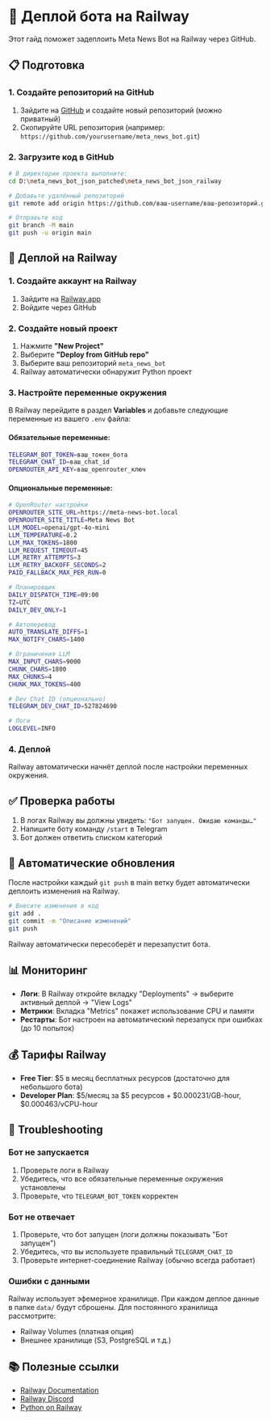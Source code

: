 # 🚀 Деплой бота на Railway

Этот гайд поможет задеплоить Meta News Bot на Railway через GitHub.

## 📋 Подготовка

### 1. Создайте репозиторий на GitHub

1. Зайдите на [GitHub](https://github.com) и создайте новый репозиторий (можно приватный)
2. Скопируйте URL репозитория (например: `https://github.com/yourusername/meta_news_bot.git`)

### 2. Загрузите код в GitHub

```bash
# В директории проекта выполните:
cd D:\meta_news_bot_json_patched\meta_news_bot_json_railway

# Добавьте удалённый репозиторий
git remote add origin https://github.com/ваш-username/ваш-репозиторий.git

# Отправьте код
git branch -M main
git push -u origin main
```

## 🚂 Деплой на Railway

### 1. Создайте аккаунт на Railway

1. Зайдите на [Railway.app](https://railway.app)
2. Войдите через GitHub

### 2. Создайте новый проект

1. Нажмите **"New Project"**
2. Выберите **"Deploy from GitHub repo"**
3. Выберите ваш репозиторий `meta_news_bot`
4. Railway автоматически обнаружит Python проект

### 3. Настройте переменные окружения

В Railway перейдите в раздел **Variables** и добавьте следующие переменные из вашего `.env` файла:

#### Обязательные переменные:

```bash
TELEGRAM_BOT_TOKEN=ваш_токен_бота
TELEGRAM_CHAT_ID=ваш_chat_id
OPENROUTER_API_KEY=ваш_openrouter_ключ
```

#### Опциональные переменные:

```bash
# OpenRouter настройки
OPENROUTER_SITE_URL=https://meta-news-bot.local
OPENROUTER_SITE_TITLE=Meta News Bot
LLM_MODEL=openai/gpt-4o-mini
LLM_TEMPERATURE=0.2
LLM_MAX_TOKENS=1800
LLM_REQUEST_TIMEOUT=45
LLM_RETRY_ATTEMPTS=3
LLM_RETRY_BACKOFF_SECONDS=2
PAID_FALLBACK_MAX_PER_RUN=0

# Планировщик
DAILY_DISPATCH_TIME=09:00
TZ=UTC
DAILY_DEV_ONLY=1

# Автоперевод
AUTO_TRANSLATE_DIFFS=1
MAX_NOTIFY_CHARS=1400

# Ограничения LLM
MAX_INPUT_CHARS=9000
CHUNK_CHARS=1800
MAX_CHUNKS=4
CHUNK_MAX_TOKENS=400

# Dev Chat ID (опционально)
TELEGRAM_DEV_CHAT_ID=527824690

# Логи
LOGLEVEL=INFO
```

### 4. Деплой

Railway автоматически начнёт деплой после настройки переменных окружения.

## ✅ Проверка работы

1. В логах Railway вы должны увидеть: `"Бот запущен. Ожидаю команды…"`
2. Напишите боту команду `/start` в Telegram
3. Бот должен ответить списком категорий

## 🔄 Автоматические обновления

После настройки каждый `git push` в main ветку будет автоматически деплоить изменения на Railway.

```bash
# Внесите изменения в код
git add .
git commit -m "Описание изменений"
git push
```

Railway автоматически пересоберёт и перезапустит бота.

## 📊 Мониторинг

- **Логи**: В Railway откройте вкладку "Deployments" → выберите активный деплой → "View Logs"
- **Метрики**: Вкладка "Metrics" покажет использование CPU и памяти
- **Рестарты**: Бот настроен на автоматический перезапуск при ошибках (до 10 попыток)

## 💰 Тарифы Railway

- **Free Tier**: $5 в месяц бесплатных ресурсов (достаточно для небольшого бота)
- **Developer Plan**: $5/месяц за $5 ресурсов + $0.000231/GB-hour, $0.000463/vCPU-hour

## 🐛 Troubleshooting

### Бот не запускается

1. Проверьте логи в Railway
2. Убедитесь, что все обязательные переменные окружения установлены
3. Проверьте, что `TELEGRAM_BOT_TOKEN` корректен

### Бот не отвечает

1. Проверьте, что бот запущен (логи должны показывать "Бот запущен")
2. Убедитесь, что вы используете правильный `TELEGRAM_CHAT_ID`
3. Проверьте интернет-соединение Railway (обычно всегда работает)

### Ошибки с данными

Railway использует эфемерное хранилище. При каждом деплое данные в папке `data/` будут сброшены. Для постоянного хранилища рассмотрите:
- Railway Volumes (платная опция)
- Внешнее хранилище (S3, PostgreSQL и т.д.)

## 📚 Полезные ссылки

- [Railway Documentation](https://docs.railway.app/)
- [Railway Discord](https://discord.gg/railway)
- [Python on Railway](https://docs.railway.app/guides/python)
